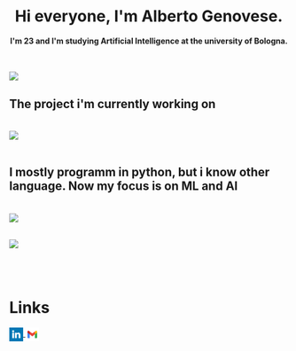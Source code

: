 <h1 align="center"> Hi everyone, I'm Alberto Genovese. </h1> 

<b><p align="center"> I'm 23 and I'm studying Artificial Intelligence at the university of Bologna. </p> </b><br>

<a href="https://github.com/TechRufy">
  <img align="center" src="https://github-readme-stats.vercel.app/api?username=TechRufy&theme=synthwave&show_icons=true)" />
</a>
<br>
<h2>The project i'm currently working on </h2>
<br>
<a href="https://github.com/TechRufy/showdownBayesian">
  <img align="center" src="https://github-readme-stats.vercel.app/api/pin/?username=TechRufy&repo=showdownBayesian&theme=synthwave" />
</a>
<br>
  <br>
  <h2> I mostly programm in python, but i know other language. Now my focus is on ML and AI </h2>
  <br>

<a href="https://github.com/TechRufy?tab=repositories">
 <img align= "center" src="https://github-readme-stats.vercel.app/api/top-langs/?username=TechRufy&hide=html,TypeScript,CSS,C++,PowerShell,CMake,Swift,batchfile&layout=compact&theme=synthwave"/>
  </a>
  <br>
  <br>
  
 ![](https://komarev.com/ghpvc/?username=TechRufy&color=brightgreen)
 
 <br>
 <br>
 
 <h1>Links</h1>
 
 <a href="https://www.linkedin.com/in/alberto-genovese-269151229">
  <img align="center" src="https://github.com/edent/SuperTinyIcons/blob/master/images/svg/linkedin.svg" height=25 width= 25/>
</a>
 <a href="mailto:alb.genovese@gmail.com">
  <img align="center" src="https://github.com/edent/SuperTinyIcons/blob/master/images/svg/gmail.svg" height=25 width= 25/>
</a>
 
 
 

